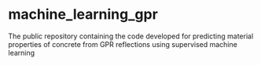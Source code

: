 # machine_learning_gpr
The public repository containing the code developed for predicting material properties of concrete from GPR reflections using supervised machine learning

